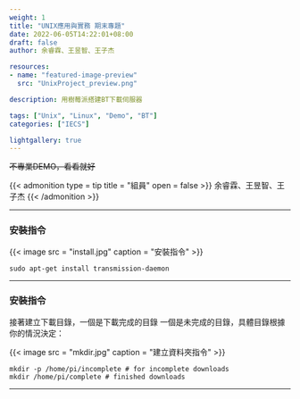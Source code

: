 ```yaml
---
weight: 1
title: "UNIX應用與實務 期末專題"
date: 2022-06-05T14:22:01+08:00
draft: false
author: 余睿霖、王昱智、王子杰

resources:
- name: "featured-image-preview"
  src: "UnixProject_preview.png"

description: 用樹莓派搭建BT下載伺服器

tags: ["Unix", "Linux", "Demo", "BT"]
categories: ["IECS"]

lightgallery: true
---
```



<!--more-->

~~不專業DEMO，看看就好~~

{{< admonition type = tip title = "組員" open = false >}}
余睿霖、王昱智、王子杰
{{< /admonition >}}

--- 

### 安裝指令

{{< image src = "install.jpg" caption = "安裝指令" >}}

```console
sudo apt-get install transmission-daemon
```

---

### 安裝指令

接著建立下載目錄，一個是下載完成的目錄
一個是未完成的目錄，具體目錄根據你的情況決定：

{{< image src = "mkdir.jpg" caption = "建立資料夾指令" >}}

```console
mkdir -p /home/pi/incomplete # for incomplete downloads
mkdir /home/pi/complete # finished downloads
```

---